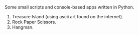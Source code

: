 Some small scripts and console-based apps written in Python.
1. Treasure Island (using ascii art found on the internet).
2. Rock Paper Scissors.
3. Hangman.